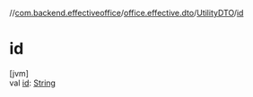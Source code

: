 //[com.backend.effectiveoffice](IdeaProjects/labs-office-elevator/effectiveOfficeBackend/documentation/gfm/index.md)/[office.effective.dto](IdeaProjects/labs-office-elevator/effectiveOfficeBackend/documentation/gfm/com.backend.effectiveoffice/office.effective.dto/index.md)/[UtilityDTO](IdeaProjects/labs-office-elevator/effectiveOfficeBackend/documentation/gfm/com.backend.effectiveoffice/office.effective.dto/-utility-d-t-o/index.md)/[id](IdeaProjects/labs-office-elevator/effectiveOfficeBackend/documentation/gfm/com.backend.effectiveoffice/office.effective.dto/-utility-d-t-o/id.md)

# id

[jvm]\
val [id](IdeaProjects/labs-office-elevator/effectiveOfficeBackend/documentation/gfm/com.backend.effectiveoffice/office.effective.dto/-utility-d-t-o/id.md): [String](https://kotlinlang.org/api/latest/jvm/stdlib/kotlin/-string/index.html)
